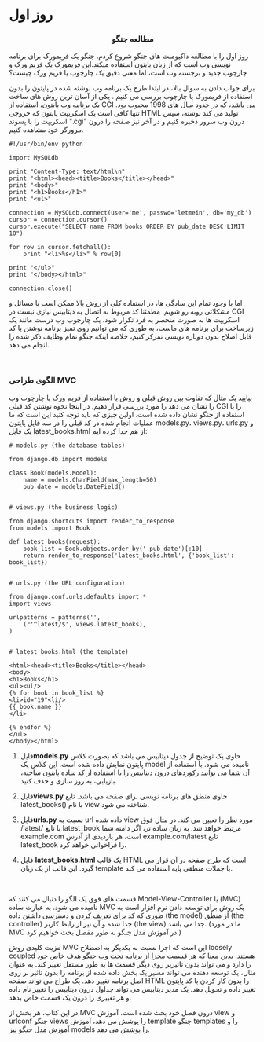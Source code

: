 

#  روز اول

### <center> مطالعه جنگو </center>
<p>
روز اول را با مطالعه داکیومنت های جنگو شروع کردم. جنگو یک فریمورک برای برنامه نویسی وب است که از زبان  پایتون استفاده میکند.این فریمورک یک فریم ورک و چارچوب جدید و برجسته وب است، اما معنی دقیق یک چارچوب یا فریم ورک چیست؟
<br>
</p>
<p>
برای جواب دادن به سوال بالا، در ابتدا طرح یک برنامه وب نوشته شده در پایتون را بدون استفاده از فریمورک یا چارچوب بررسی می کنیم . 
یکی از آسان ترین روش های ساخت یک برنامه وب پایتون، استفاده از CGI می باشد، که در حدود سال های 1998 محبوب بود. تنها کافی است یک اسکریپت پایتون که خروجی HTML تولید می کند نوشته، سپس اسکریپت را با پسوند ".cgi" درون وب سرور ذخیره کنیم و در آخر نیز صفحه را درون مرورگر خود مشاهده کنیم.
</p>

```
#!/usr/bin/env python

import MySQLdb

print "Content-Type: text/html\n"
print "<html><head><title>Books</title></head>"
print "<body>"
print "<h1>Books</h1>"
print "<ul>"

connection = MySQLdb.connect(user='me', passwd='letmein', db='my_db')
cursor = connection.cursor()
cursor.execute("SELECT name FROM books ORDER BY pub_date DESC LIMIT 10")

for row in cursor.fetchall():
    print "<li>%s</li>" % row[0]

print "</ul>"
print "</body></html>"

connection.close()

```
اما با وجود تمام این سادگی ها، در استفاده کلی از روش بالا ممکن است با مسائل و مشکلاتی روبه رو شویم. مطمئنا کد مربوط به اتصال به دیتابیس نیازی نیست در CGI اسکریپت ها به صورت منحصر به فرد تکرار شود. یک چارچوب وب درست مانند یک زیرساخت برای برنامه های ماست، به طوری که می توانیم روی تمیز برنامه نوشتن یا کد قابل اصلاح بدون دوباره نویسی تمرکز کنیم، خلاصه اینکه جنگو تمام وظایف ذکر شده را انجام می دهد.

<br>

###  الگوی طراحی MVC
بیایید یک مثال که تفاوت بین روش قبلی و روش با استفاده از فریم ورک یا چارچوب وب را نشان می دهد را مورد بررسی قرار دهیم. در اینجا نحوه نوشتن کد قبلی CGI را با استفاده از جنگو نشان داده شده است. اولین چیزی که باید توجه کنید این است که ما عملیات انجام شده در کد قبلی را در سه فایل پایتون models.py، views.py، urls.py و یک فایل
latest_books.html از هم جدا کرده ایم:

```
# models.py (the database tables)

from django.db import models

class Book(models.Model):
    name = models.CharField(max_length=50)
    pub_date = models.DateField()


# views.py (the business logic)

from django.shortcuts import render_to_response
from models import Book

def latest_books(request):
    book_list = Book.objects.order_by('-pub_date')[:10]
    return render_to_response('latest_books.html', {'book_list': book_list})


# urls.py (the URL configuration)

from django.conf.urls.defaults import *
import views

urlpatterns = patterns('',
    (r'^latest/$', views.latest_books),
)


# latest_books.html (the template)

<html><head><title>Books</title></head>
<body>
<h1>Books</h1>
<ul><ul/>
{% for book in book_list %}
<li>id="19"<li/>
{{ book.name }}
</li>

{% endfor %}
</ul>
</body></html>
```

1. فایل<b>models.py</b> حاوی یک توضیح از جدول دیتابیس می باشد که بصورت کلاس پایتون نمایش داده شده است. این کلاس یک model نامیده می شود. با استفاده از آن شما می توانید رکوردهای درون دیتابیس را با استفاده از کد ساده پایتون ساخته، بازیابی، به روز سازی و حذف کنید.

2. فایل<b>views.py</b> حاوی منطق های برنامه نویسی برای صفحه می باشد. تابع latest_books() با نام view شناخته می شود.

3. فایل<b>urls.py</b> نسبت به url داده شده view مورد نظر را تعیین می کند. در مثال فوق /latest/ با تابع latest_book مرتبط خواهد شد. به زبان ساده تر، اگر دامنه شما example.com است، هر بازدیدی از آدرس example.com/latest تابع latest_book را فراخوانی خواهد کرد.

4. فایل <b>latest_books.html</b> 
 یک قالب HTML  است که طرح صفحه در آن قرار می گیرد.
این قالب از یک زبان template با جملات منطقی پایه استفاده می کند.

<br>

قسمت های فوق یک الگو را دنبال می کنند که Model-View-Controller یا (MVC) نامیده می شود. به عبارت ساده MVC یک روش برای توسعه دادن نرم افزار است به طوری که کد برای تعریف کردن و دسترسی داشتن داده (the model) از منطق (the controller) جدا شده و آن نیز از رابط کاربر (the view) جدا می باشد. (ما در مورد MVC در آموزش مدل جنگو به طور مفصل بحث خواهیم کرد.)


مزیت کلیدی روش MVC این است که اجزا نسبت به یکدیگر به اصطلاح loosely coupled هستند. بدین معنا که هر قسمت مجزا از برنامه تحت وب جنگو هدف خاص خود را دارد و می تواند بدون تاثیربر روی دیگر قسمت ها به طور مستقل تغییر کند. به عنوان مثال، یک توسعه دهنده می تواند مسیر یک بخش داده شده از برنامه را بدون تاثیر بر روی اصل برنامه تغییر دهد. یک طراح می تواند صفحه HTML را بدون کار کردن با کد پایتون تغییر داده و تحویل دهد. یک مدیر دیتابیس می تواند جداول درون دیتابیس را تغییر نام داده و هر تغییری را درون یک قسمت خاص بدهد.


در این کتاب، هر بخش از MVC درون فصل خود بحث شده است. آموزش view و urlconf جنگو views را پوشش می دهد، آموزش template جنگو templates را و آموزش مدل جنگو نیز models را پوشش می دهد.
